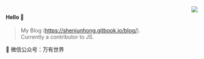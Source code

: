 <img align="right" src="https://github-readme-stats.vercel.app/api?username=jh46666&show_icons=true&icon_color=805AD5&text_color=718096&bg_color=ffffff&hide_title=true" />

#### Hello 👏

> My Blog (https://shenjunhong.gitbook.io/blog/).  
> Currently a contributor to JS.

🔗 微信公众号：万有世界
